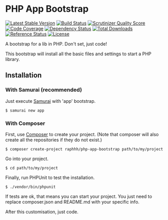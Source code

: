 # PHP App Bootstrap

[![Latest Stable Version](https://poser.pugx.org/raphhh/php-app-bootstrap/v/stable.svg)](https://packagist.org/packages/raphhh/php-app-bootstrap)
[![Build Status](https://travis-ci.org/Raphhh/php-app-bootstrap.png)](https://travis-ci.org/Raphhh/php-app-bootstrap)
[![Scrutinizer Quality Score](https://scrutinizer-ci.com/g/Raphhh/php-app-bootstrap/badges/quality-score.png?b=master)](https://scrutinizer-ci.com/g/Raphhh/php-app-bootstrap/)
[![Code Coverage](https://scrutinizer-ci.com/g/Raphhh/php-app-bootstrap/badges/coverage.png?b=master)](https://scrutinizer-ci.com/g/Raphhh/php-app-bootstrap/)
[![Dependency Status](https://www.versioneye.com/user/projects/54062eb9c4c187ff6100006f/badge.svg?style=flat)](https://www.versioneye.com/user/projects/54062eb9c4c187ff6100006f)
[![Total Downloads](https://poser.pugx.org/raphhh/php-app-bootstrap/downloads.svg)](https://packagist.org/packages/raphhh/php-app-bootstrap)
[![Reference Status](https://www.versioneye.com/php/raphhh:php-app-bootstrap/reference_badge.svg?style=flat)](https://www.versioneye.com/php/raphhh:php-app-bootstrap/references)
[![License](https://poser.pugx.org/raphhh/php-app-bootstrap/license.svg)](https://packagist.org/packages/raphhh/php-app-bootstrap)

A bootstrap for a lib in PHP. Don't set, just code!  

This bootstrap will install all the basic files and settings to start a PHP library. 


## Installation

### With Samurai (recommended)

Just execute [Samurai](https://github.com/Raphhh/samurai) with 'app' bootstrap.

```
$ samurai new app
```

### With Composer

First, use [Composer](https://getcomposer.org/) to create your project. (Note that composer will also create all the repositories if they do not exist.)

```
$ composer create-project raphhh/php-app-bootstrap path/to/my/project
```

Go into your project.

```
$ cd path/to/my/project
```

Finally, run PHPUnit to test the installation.

```
$ ./vendor/bin/phpunit
```

If tests are ok, that means you can start your project.
You just need to replace composer.json and README.md with your specific info.

After this customisation, just code.
